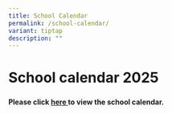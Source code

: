 ```yaml
---
title: School Calendar
permalink: /school-calendar/
variant: tiptap
description: ""
---
```

<h1>School calendar 2025</h1>
<h3></h3>
<h4>Please click <a href="/files/V3_Calendar_of_School_Events_for_2025.pdf" rel="noopener nofollow" target="_blank">here </a>to view the school calendar.</h4>
<p></p>
<p></p>
